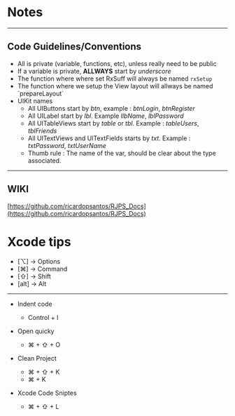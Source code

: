 # Notes

------

## Code Guidelines/Conventions

* All is private (variable, functions, etc), unless really need to be public
* If a variable is private, __ALLWAYS__ start by _underscore_ 
* The function where where set RxSuff will always be named  `rxSetup`
* The function where we setup the View layout will allways be named `prepareLayout´
* UIKit names
    * All UIButtons start by _btn_, example : _btnLogin_, _btnRegister_
    * All UILabel start by _lbl_. Example _llbName_, _lblPassword_
    * All UITableViews start by _table_ or _tbl_. Example : _tableUsers_, _tblFriends_
    * All UITextViews and UITextFields starts by _txt_. Example : _txtPassword_, _txtUserName_
    * Thumb rule : The name of the var, should be clear about the type associated. 
    
------

## WIKI

[https://github.com/ricardopsantos/RJPS_Docs](https://github.com/ricardopsantos/RJPS_Docs)

#  Xcode tips

* [⌥] -> Options 
* [⌘] -> Command
* [⇧] -> Shift
* [alt] -> Alt

----

* Indent code
    * Control + I
    
* Open quicky
    * ⌘ + ⇧ + O
    
* Clean Project
    * ⌘ + ⇧ + K
    * ⌘ + K

* Xcode Code Sniptes
    * ⌘ + ⇧ + L


